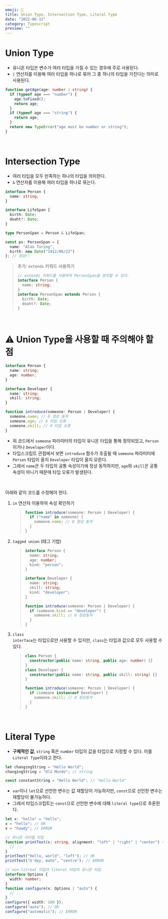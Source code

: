 ```yaml
---
emoji: 🌷
title: Union Type, Intersection Type, Literal Type
date: "2022-06-12"
category: Typescript
preview: ""
---
```


# Union Type

- 유니온 타입은 변수가 여러 타입을 가질 수 있는 경우에 주로 사용된다.
- `|` 연산자를 이용해 여러 타입을 하나로 묶어 그 중 하나의 타입을 가진다는 의미로 사용된다.

```typescript
function getAge(age: number | string) {
  if (typeof age === "number") {
    age.toFixed();
    return age;
  }
  if (typeof age === "string") {
    return age;
  }
  return new TypeError("age must be number or string");
}
```

<br/>

# Intersection Type

- 여러 타입을 모두 만족하는 하나의 타입을 의미한다.
- `&` 연산자를 이용해 여러 타입을 하나로 묶는다.

```typescript
interface Person {
  name: string;
}

interface LifeSpan {
  birth: Date;
  deaht?: Date;
}

type PersonSpan = Person & LifeSpan;

const ps: PersonSpan = {
  name: "Alan Turing",
  birth: new Date("1912/06/23")
}; // 정상!!
```

> 추가: `extends` 키워드 사용하기
>
> ```typescript
> // extends 키워드를 사용하여 PersonSpan을 정의할 수 있다.
> interface Person {
>   name: string;
> }
> interface PersonSpan extends Person {
>   birth: Date;
>   deaht?: Date;
> }
> ```

<br/>

# ⚠️ Union Type을 사용할 때 주의해야 할 점

```typescript
interface Person {
  name: string;
  age: number;
}

interface Developer {
  name: string;
  skill: string;
}

function introduce(someone: Person | Developer) {
  someone.name; // O 정상 동작
  someone.age; // X 타입 오류
  someone.skill; // X 타입 오류
}
```

- 위 코드에서 `someone` 파라미터의 타입이 유니온 타입을 통해 정의되었고, `Person`이거나 `Developer`이다.
- 타입스크립트 관점에서 보면 `introduce` 함수가 호출될 때 `someone` 파라미터에 `Person` 타입이 올지 `Developer` 타입이 올지 모른다.
- 그래서 `name`은 두 타입의 공통 속성이기에 정상 동작하지만, `age`와 `skill`은 공통 속성이 아니기 때문에 타입 오류가 발생된다.

<br/>

아래와 같이 코드를 수정해야 한다.

1.  `in` 연산자 이용하여 속성 확인하기

    > ```typescript
    > function introduce(someone: Person | Developer) {
    >   if ("name" in someone) {
    >     someone.name; // O 정상 동작
    >   }
    > }
    > ```

2.  `tagged union` (태그 기법)

    > ```typescript
    > interface Person {
    >   name: string;
    >   age: number;
    >   kind: "person";
    > }
    >
    > interface Developer {
    >   name: string;
    >   skill: string;
    >   kind: "developer";
    > }
    >
    > function introduce(someone: Person | Developer) {
    >   if (someone.kind == "developer") {
    >     someone.skill; // O 정상동작
    >   }
    > }
    > ```

3.  `class`<br/>
    `interface`는 타입으로만 사용할 수 있지만, `class`는 타입과 값으로 모두 사용할 수 있다.
    > ```typescript
    > class Person {
    >   constructor(public name: string, public age: number) {}
    > }
    > class Developer {
    >   constructor(public name: string, public skill: string) {}
    > }
    >
    > function introduce(someone: Person | Developer) {
    >   if (someone instanceof Developer) {
    >     someone.skill; // O 정상동작
    >   }
    > }
    > ```

<br/>

# Literal Type

- **구체적인 값**, `string` 혹은 `number` 타입의 값을 타입으로 지정할 수 있다. 이를 `Literal Type`이라고 한다.

```ts
let changingString = "Hello World";
changingString = "Olá Mundo"; // string

const constantString = "Hello World"; // "Hello World"
```

- `var`이나 `let`으로 선언한 변수는 값 재할당이 가능하지만, `const`으로 선언한 변수는 재할당이 불가능하다.
- 그래서 타입스크립트는 `const`으로 선언한 변수에 대해 `literal type`으로 추론한다.

```ts
let x: "hello" = "hello";
x = "hello"; // OK
x = "howdy"; // ERROR
```

```ts
// 유니온 리터럴 타입
function printText(s: string, alignment: "left" | "right" | "center") {
  // ...
}
printText("Hello, world", "left"); // OK
printText("G'day, mate", "centre"); // ERROR
```

```ts
// non-litreal 타입과 literal 타입의 유니온 타입
interface Options {
  width: number;
}
function configure(x: Options | "auto") {
  // ...
}
configure({ width: 100 });
configure("auto"); // OK
configure("automatic"); // ERROR
```
